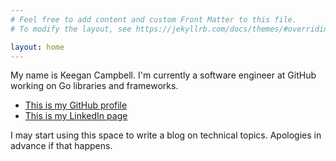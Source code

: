 ```yaml
---
# Feel free to add content and custom Front Matter to this file.
# To modify the layout, see https://jekyllrb.com/docs/themes/#overriding-theme-defaults

layout: home 
---
```


My name is Keegan Campbell. I'm currently a software engineer at GitHub working on Go libraries and frameworks.

- [This is my GitHub profile](https://github.com/kfcampbell)
- [This is my LinkedIn page](https://www.linkedin.com/in/kfcampbell/)

I may start using this space to write a blog on technical topics. Apologies in advance if that happens.